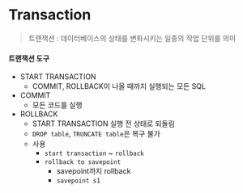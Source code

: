 # Transaction

> 트랜잭션 : 데이터베이스의 상태를 변화시키는 일종의 작업 단위를 의미

#### 트랜잭션 도구

* START TRANSACTION
  * COMMIT, ROLLBACK이 나올 때까지 실행되는 모든 SQL
* COMMIT
  * 모든 코드를 실행
* ROLLBACK
  * START TRANSACTION 실행 전 상태로 되돌림
  * `DROP table`, `TRUNCATE table`은 복구 불가 
  * 사용
    * `start transaction` ~ `rollback`
    * `rollback to savepoint` 
      * savepoint까지 rollback
      * `savepoint s1`

